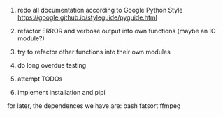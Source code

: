 1. redo all documentation according to Google Python Style
https://google.github.io/styleguide/pyguide.html

2. refactor ERROR and verbose output into own functions (maybe an IO module?)

3. try to refactor other functions into their own modules

4. do long overdue testing

5. attempt TODOs

6. implement installation and pipi

for later, the dependences we have are:
bash
fatsort
ffmpeg
